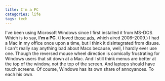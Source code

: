 ```yaml
---
title: I'm a PC
categories: life
tags: tech
---
```


I've been using Microsoft Windows since I first installed it from MS-DOS. Which is to say, **I'm a PC**. (I loved [those ads](https://youtu.be/0eEG5LVXdKo), which aired 2006–2009.) I had a Mac in my office once upon a time, but I think it disintegrated from disuse. I can't really say anything bad about Macs because, well, I hardly ever use one. Though the reversed mouse wheel direction is comically frustrating for Windows users that sit down at a Mac. And I still think menus are better at the top of the window, not the top of the screen. And laptops should have touch screens. Of course, Windows has its own share of annoyances. To each his own.
